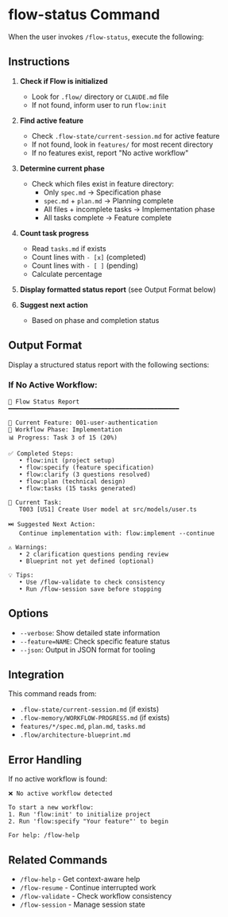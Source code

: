 # flow-status Command

When the user invokes `/flow-status`, execute the following:

## Instructions

1. **Check if Flow is initialized**
   - Look for `.flow/` directory or `CLAUDE.md` file
   - If not found, inform user to run `flow:init`

2. **Find active feature**
   - Check `.flow-state/current-session.md` for active feature
   - If not found, look in `features/` for most recent directory
   - If no features exist, report "No active workflow"

3. **Determine current phase**
   - Check which files exist in feature directory:
     - Only `spec.md` → Specification phase
     - `spec.md` + `plan.md` → Planning complete
     - All files + incomplete tasks → Implementation phase
     - All tasks complete → Feature complete

4. **Count task progress**
   - Read `tasks.md` if exists
   - Count lines with `- [x]` (completed)
   - Count lines with `- [ ]` (pending)
   - Calculate percentage

5. **Display formatted status report** (see Output Format below)

6. **Suggest next action**
   - Based on phase and completion status

## Output Format

Display a structured status report with the following sections:

### If No Active Workflow:

```
🔄 Flow Status Report
━━━━━━━━━━━━━━━━━━━━━━━━━━━━━━━━━━━━━━━━━━━━━━━━

📁 Current Feature: 001-user-authentication
📍 Workflow Phase: Implementation
📊 Progress: Task 3 of 15 (20%)

✅ Completed Steps:
   • flow:init (project setup)
   • flow:specify (feature specification)
   • flow:clarify (3 questions resolved)
   • flow:plan (technical design)
   • flow:tasks (15 tasks generated)

🔨 Current Task:
   T003 [US1] Create User model at src/models/user.ts

⏭️ Suggested Next Action:
   Continue implementation with: flow:implement --continue

⚠️ Warnings:
   • 2 clarification questions pending review
   • Blueprint not yet defined (optional)

💡 Tips:
   • Use /flow-validate to check consistency
   • Run /flow-session save before stopping
```

## Options

- `--verbose`: Show detailed state information
- `--feature=NAME`: Check specific feature status
- `--json`: Output in JSON format for tooling

## Integration

This command reads from:
- `.flow-state/current-session.md` (if exists)
- `.flow-memory/WORKFLOW-PROGRESS.md` (if exists)
- `features/*/spec.md`, `plan.md`, `tasks.md`
- `.flow/architecture-blueprint.md`

## Error Handling

If no active workflow is found:
```
❌ No active workflow detected

To start a new workflow:
1. Run 'flow:init' to initialize project
2. Run 'flow:specify "Your feature"' to begin

For help: /flow-help
```

## Related Commands

- `/flow-help` - Get context-aware help
- `/flow-resume` - Continue interrupted work
- `/flow-validate` - Check workflow consistency
- `/flow-session` - Manage session state